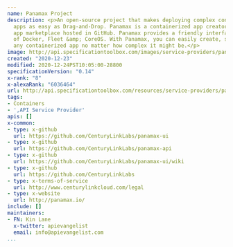 ```yaml
---
name: Panamax Project
description: <p>An open-source project that makes deploying complex containerized
  apps as easy as Drag-and-Drop. Panamax is a containerized app creator with an open-source
  app marketplace hosted in GitHub. Panamax provides a friendly interface for users
  of Docker, Fleet &amp; CoreOS. With Panamax, you can easily create, share and deploy
  any containerized app no matter how complex it might be.</p>
image: http://api.specificationtoolbox.com/images/service-providers/panamax-project.jpg
created: "2020-12-23"
modified: 2020-12-24PST10:05:00-28800
specificationVersion: "0.14"
x-rank: "8"
x-alexaRank: "6036464"
url: http://api.specificationtoolbox.com/resources/service-providers/panamax-project/
tags:
- Containers
- ',API Service Provider'
apis: []
x-common:
- type: x-github
  url: https://github.com/CenturyLinkLabs/panamax-ui
- type: x-github
  url: https://github.com/CenturyLinkLabs/panamax-api
- type: x-github
  url: https://github.com/CenturyLinkLabs/panamax-ui/wiki
- type: x-github
  url: https://github.com/CenturyLinkLabs
- type: x-terms-of-service
  url: http://www.centurylinkcloud.com/legal
- type: x-website
  url: http://panamax.io/
include: []
maintainers:
- FN: Kin Lane
  x-twitter: apievangelist
  email: info@apievangelist.com
...
```

